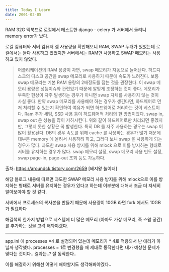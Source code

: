 ```yaml
---
title: Today I Learn
date: 2001-02-05
---
```


RAM 32G 맥북프로 로컬에서 테스트한 django - celery 가
서버에서 돌리니 memory error가 났다.

로컬 컴퓨터와 서버 컴퓨터 램 사용량을 확인해보니
RAM, SWAP 두개가 있었는데
로컬에서는 둘다 사용하고 있었지만 서버에서는 RAM만 사용하고 SWAP 메모리는 사용하고 있지 않았다.


>어플리케이션의 RAM 용량이 차면, swap 메모리가 자동으로 늘어난다.
하드디스크의 디스크 공간을 swap 메모리로 사용하기 때문에 속도가 느려진다.
보통 swap 메모리는 기본 RAM 용량의 2배정도를 잡는 것을 권장한다.
이 swap 메모리 용량은 성능이슈와 관련있기 때문에 알맞게 조정하는 것이 좋다.
메모리가 부족한 현상이 자주 발생하는 경우가 아니면 swap 자체를 사용하지 않는 것이 사실 좋다.
만약 swap 메모리를 사용해야 하는 경우가 생긴다면, 하드웨어로 먼저 처리할 수 있는지 확인하여
여유가 되면 하드웨어로 처리하는 것이 베스트이다. 
Ram 추가 세팅, SSD 사용 등이 하드웨어적 처리의 한 방법이겠다.
swap in, swap out 은 성능을 많이 저하시킨다.
위와 같이 하드웨어로만 처리되면 좋겠지만,
그렇지 못한 상황은 꼭 발생한다.
특히 DB 를 자주 사용하는 경우는 swap 이 많이 활용된다.
DB의 경우 속도를 위해 cache 를 사용하는 경우가 많기 때문에 대부분 memory 에 올려서 사용하려 하고,
그러다 보니 swap 을 사용하게 되는 경우가 많다.
과도한 swap 사용 방지를 위해 mlock 으로 이를 방지하는 형태로 서버를 유지하는 경우가 많다.
swap 메모리 설정, swap 메모리 사용 빈도 설정, swap page-in, page-out 조회 등도 가능하다.



출처: https://aroundck.tistory.com/2659 [돼지왕 놀이터]

해당 블로그 내용에 따르면 과도한 SWAP 메모리 사용 방지를 위해 mlock으로 이를 방지하는 형태로 서버를 유지하는 경우가 있다고 하는데 이부분에 대해서 조금 더 자세히 알아보아야 할 것 같다.

서버에서 프로세스의 복사본을 만들기 때문에 사용량이 10GB 라면 fork 에서도 10GB가 필요하다

해결책의 한가지 방법으로 시스템에 더 많은 메모리 (아마도 가상 메모리, 즉 스왑 공간)를 추가하는 것을 고려 해봐야겠다.

____


app.ini 에 
processes =4 로 설정되어 있는데 메모리가 * 4로 적용되서 난 에러가 아닐까 생각했다.
processes = 1로 변경했을 때 제대로 동작한다면 내가 예상한 문제가 맞다는 것이다..
결과는..? 잘 동작한다.. 

이를 해결하기 위해선 어떻게 해야할지도 생각해봐야겠다..